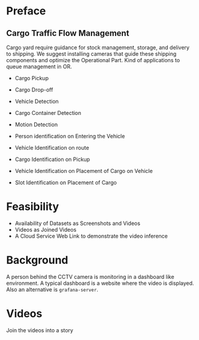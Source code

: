# Preface

Cargo Traffic Flow Management
-----------------------------

Cargo yard require guidance for stock management, storage, and delivery to shipping. 
We suggest installing cameras that guide these shipping components and optimize the Operational Part. Kind of applications to queue management in OR.

- Cargo Pickup
- Cargo Drop-off
- Vehicle Detection
- Cargo Container Detection
- Motion Detection

- Person identification on Entering the Vehicle
- Vehicle Identification on route
- Cargo Identification on Pickup
- Vehicle Identification on Placement of Cargo on Vehicle
- Slot Identification on Placement of Cargo

# Feasibility

- Availability of Datasets as Screenshots and Videos
- Videos as Joined Videos
- A Cloud Service Web Link to demonstrate the video inference

# Background 

A person behind the CCTV camera is monitoring in a dashboard like environment. A typical dashboard is a website where the video is displayed. Also an alternative is `grafana-server`.

# Videos

Join the videos into a story

# 
